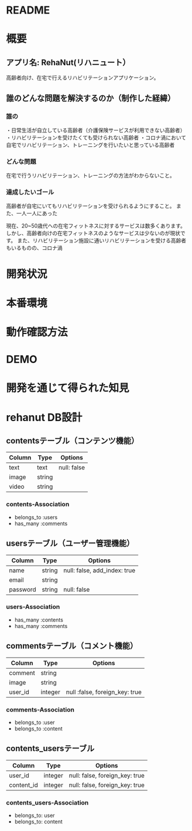 # README

# 概要

## アプリ名: RehaNut(リハニュート）
高齢者向け、在宅で行えるリハビリテーションアプリケーション。

## 誰のどんな問題を解決するのか（制作した経緯）
### 誰の
・日常生活が自立している高齢者（介護保険サービスが利用できない高齢者）
・リハビリテーションを受けたくても受けられない高齢者
・コロナ渦において自宅でリハビリテーション、トレーニングを行いたいと思っている高齢者
### どんな問題
在宅で行うリハビリテーション、トレーニングの方法がわからないこと。

### 達成したいゴール
高齢者が自宅にいてもリハビリテーションを受けられるようにすること。
また、一人一人にあった


現在、20~50歳代への在宅フィットネスに対するサービスは数多くあります。
しかし、高齢者向けの在宅フィットネスのようなサービスは少ないのが現状です。
また、リハビリテーション施設に通いリハビリテーションを受ける高齢者もいるものの、コロナ渦


# 開発状況

# 本番環境

# 動作確認方法

# DEMO

# 開発を通じて得られた知見


# rehanut DB設計

##  contentsテーブル（コンテンツ機能）
|Column|Type|Options|
|------|----|-------|
|text|text|null: false|
|image|string||
|video|string||
### contents-Association
- belongs_to :users
- has_many :comments

## usersテーブル（ユーザー管理機能）
|Column|Type|Options|
|------|----|-------|
|name|string|null: false, add_index: true|
|email|string||
|password|string|null: false|
### users-Association
- has_many :contents
- has_many :comments

## commentsテーブル（コメント機能）
|Column|Type|Options|
|------|----|-------|
|comment|string|
|image|string|
|user_id|integer|null :false, foreign_key: true|
### comments-Association
- belongs_to :user
- belongs_to :content

## contents_usersテーブル
|Column|Type|Options|
|------|----|-------|
|user_id|integer|null: false, foreign_key: true|
|content_id|integer|null: false, foreign_key: true|
### contents_users-Association
- belongs_to: user
- belongs_to: content
